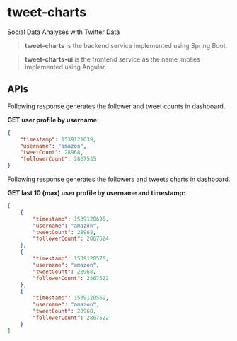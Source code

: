 # tweet-charts
Social Data Analyses with Twitter Data

>**tweet-charts** is the backend service implemented using Spring Boot.

>**tweet-charts-ui** is the frontend service as the name implies implemented using Angular.

## APIs

Following response generates the follower and tweet counts in dashboard.

**GET user profile by username:**
```json
{
    "timestamp": 1539121639,
    "username": "amazon",
    "tweetCount": 28968,
    "followerCount": 2867535
}
```

Following response generates the followers and tweets charts in dashboard.

**GET last 10 (max) user profile by username and timestamp:**
```json
[
    {
        "timestamp": 1539120695,
        "username": "amazon",
        "tweetCount": 28968,
        "followerCount": 2867524
    },
    {
        "timestamp": 1539120570,
        "username": "amazon",
        "tweetCount": 28968,
        "followerCount": 2867522
    },
    {
        "timestamp": 1539120569,
        "username": "amazon",
        "tweetCount": 28968,
        "followerCount": 2867522
    }
]
```
